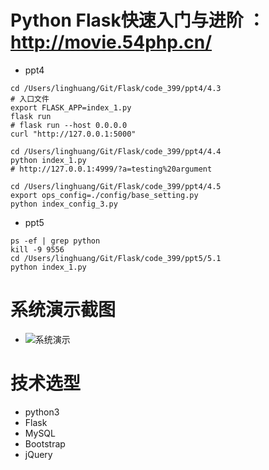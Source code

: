 Python Flask快速入门与进阶 ：http://movie.54php.cn/
===========================================

- ppt4
```
cd /Users/linghuang/Git/Flask/code_399/ppt4/4.3
# 入口文件
export FLASK_APP=index_1.py 
flask run
# flask run --host 0.0.0.0
curl "http://127.0.0.1:5000"

cd /Users/linghuang/Git/Flask/code_399/ppt4/4.4
python index_1.py
# http://127.0.0.1:4999/?a=testing%20argument

cd /Users/linghuang/Git/Flask/code_399/ppt4/4.5
export ops_config=./config/base_setting.py
python index_config_3.py
```

- ppt5
```
ps -ef | grep python
kill -9 9556
cd /Users/linghuang/Git/Flask/code_399/ppt5/5.1
python index_1.py
```


系统演示截图
======
* ![系统演示](http://cdn.pic1.54php.cn/20200222/7fa222e6178c6f266d61aeb6932ac202.png?imageView/2/w/600)

技术选型
====
* python3
* Flask
* MySQL
* Bootstrap
* jQuery

